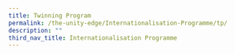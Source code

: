 ```yaml
---
title: Twinning Program
permalink: /the-unity-edge/Internationalisation-Programme/tp/
description: ""
third_nav_title: Internationalisation Programme
---
```

